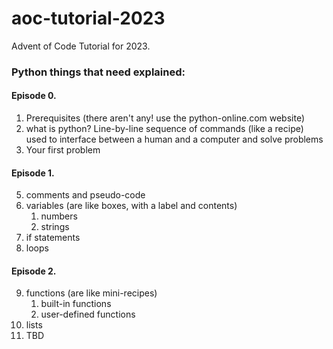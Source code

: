 # aoc-tutorial-2023
Advent of Code Tutorial for 2023.

### Python things that need explained:

#### Episode 0.
1. Prerequisites (there aren't any! use the python-online.com website)
2. what is python? Line-by-line sequence of commands (like a recipe) used to interface between a human and a computer and solve problems
3. Your first problem

#### Episode 1.
5. comments and pseudo-code
6. variables (are like boxes, with a label and contents)
    1. numbers
    2. strings
7. if statements
8. loops

#### Episode 2.
9. functions (are like mini-recipes)
    1. built-in functions
    2. user-defined functions
10. lists
11. TBD
